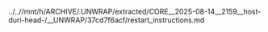 ../..//mnt/h/ARCHIVE/.UNWRAP/extracted/CORE__2025-08-14__2159__host-duri-head-/__UNWRAP/37cd7f6acf/restart_instructions.md